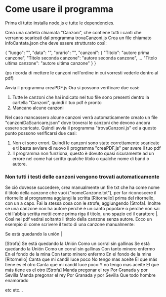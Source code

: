 # Come usare il programma

Prima di tutto installa node.js e tutte le dependencies.

Crea una cartella chiamata "Canzoni", che contiene tutti i canti che verranno scaricati dal programma trovaCanzoni.js
Crea un file chiamato infoCantata.json che deve essere strutturato così:

{
    "luogo": "",
    "data": "",
    "orario": "",
    "canzoni": {
        "Titolo": "autore prima canzone",
        "Titolo seconda canzone": "autore seconda canzone",
        ...
        "Titolo ultima canzone": "autore ultima canzone"
    }
}

(ps ricorda di mettere le canzoni nell'ordine in cui vorresti vederle dentro al pdf)

Avvia il programma creaPDF.js
Ora si possono verificare due casi:

1. Tutte le canzoni che hai indicato nel tuo file sono presenti dentro la cartella "Canzoni", quindi il tuo pdf è pronto
2. Mancano alcune canzoni


Nel caso mancassero alcune canzoni verrà automaticamente creato un file "canzoniDaScaricare.json" dove troverai le canzoni che devono ancora essere scaricate. Quindi avvia il programma "trovaCanzoni.js" ed a questo punto possono verificarsi due casi:
1. Non ci sono errori. Quindi le canzoni sono state correttamente scaricate e ti basta avviare di nuovo il programma "creaPDF.js" per avere il tuo pdf
2. Il programma non funziona, questo è dovuto quasi sicuramente ad un errore nel come hai scritto qualche titolo o qualche nome di band o autore. 



### Non tutti i testi delle canzoni vengono trovati automaticamente

Se ciò dovesse succedere, crea manualmente un file txt che ha come nome il titolo della canzone che vuoi ("nomeCanzone.txt"), per far riconoscere il ritornello al programma aggiungi la scritta [Ritornello] prima del ritornello, con un a capo. Fai la stessa cosa con le strofe, aggiungendo [Strofa].
Inoltre se una canzone non ha autore perchè è un canto popolare o perchè non sai chi l'abbia scritta metti come prima riga il titolo, uno spazio ed il carattere |. Così nel pdf vedrai soltanto il titolo della canzone senza autore.
Ecco un esempio di come scrivere il testo di una canzone manualmente:


Se està quedando la unión |

[Strofa]
Se está quedando la Unión
Como un corral sin gallinas
Se está quedando la Unión
Como un corral sin gallinas
Con tanto minero enfermo
En el fondo de la mina
Con tanto minero enfermo
En el fondo de la mina
[Ritornello]
Canta que mi candil luce poco
No tengo mas aceite
El que más tiene es el otro
Canta que mi candil luce poco
Y no tengo mas aceite
El que más tiene es el otro
[Strofa]
Manda pregonar el rey
Por Granada y por Sevilla
Manda pregonar el rey
Por Granada y por Sevilla
Que todo hombre enamorado

etc etc...